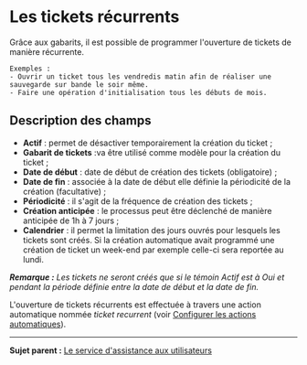 Les tickets récurrents
======================

Grâce aux gabarits, il est possible de programmer l'ouverture de tickets de manière récurrente.

    Exemples :
    - Ouvrir un ticket tous les vendredis matin afin de réaliser une sauvegarde sur bande le soir même. 
    - Faire une opération d'initialisation tous les débuts de mois.

Description des champs
----------------------
- **Actif** : permet de désactiver temporairement la création du ticket ;
- **Gabarit de tickets** :va être utilisé comme modèle pour la création du ticket ;
- **Date de début** : date de début de création des tickets (obligatoire) ;
- **Date de fin** : associée à la date de début elle définie la périodicité de la création (facultative) ;
- **Périodicité** : il s'agit de la fréquence de création des tickets ; 
- **Création anticipée** : le processus peut être déclenché de manière anticipée de 1h à 7 jours ;
- **Calendrier** : il permet la limitation des jours ouvrés pour lesquels les tickets sont créés. Si
la création automatique avait programmé une création de ticket un week-end par exemple celle-ci sera reportée au lundi.

***Remarque :** Les tickets ne seront créés que si le témoin Actif est à Oui et pendant la période définie entre la date de début et la date de fin.*

L'ouverture de tickets récurrents est effectuée à travers une action automatique nommée *ticket recurrent* (voir [Configurer les actions automatiques](config_crontask.html "Les actions automatiques se configurent depuis le menu Configuration > Actions automatiques")).

--------
**Sujet parent :** [Le service d'assistance aux utilisateurs](index.php?fr/04_Module_Assistance/01_Module_Assistance.md "Le service d'Assistance aux utilisateurs de GLPI")
